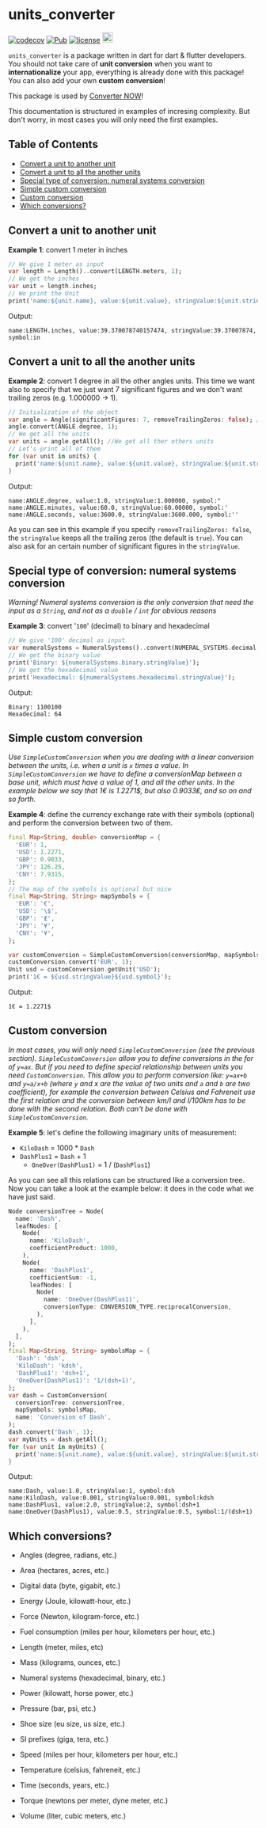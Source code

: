 # units_converter
[![codecov](https://codecov.io/gh/ferraridamiano/units_converter/branch/main/graph/badge.svg)](https://codecov.io/gh/ferraridamiano/units_converter)
[![Pub](https://img.shields.io/pub/v/units_converter.svg?style=flat-square&logo=dart)](https://pub.dev/packages/units_converter)
[![license](https://img.shields.io/github/license/ferraridamiano/units_converter?style=flat-square)](https://en.wikipedia.org/wiki/MIT_License)
[<img src="https://img.shields.io/static/v1?style=for-the-badge&message=PayPal&color=00457C&logo=PayPal&logoColor=FFFFFF&label="
    alt="Donate with Paypal" height=21>](https://www.paypal.me/DemApps)

`units_converter` is a package written in dart for dart & flutter developers. You should not take care of **unit conversion** when you want to **internationalize** your app, everything is already done with this package! You can also add your own **custom conversion**!

This package is used by [Converter NOW](https://github.com/ferraridamiano/ConverterNOW)!

This documentation is structured in examples of incresing complexity. But don't worry, in most cases you will only need the first examples.

## Table of Contents
- [Convert a unit to another unit](#convert-a-unit-to-another-unit)
- [Convert a unit to all the another units](#convert-a-unit-to-all-the-another-units)
- [Special type of conversion: numeral systems conversion](#special-type-of-conversion-numeral-systems-conversion)
- [Simple custom conversion](#simple-custom-conversion)
- [Custom conversion](#custom-conversion)
- [Which conversions?](#which-conversions)

## Convert a unit to another unit
**Example 1**: convert 1 meter in inches

```dart
// We give 1 meter as input
var length = Length()..convert(LENGTH.meters, 1);
// We get the inches
var unit = length.inches;
// We print the Unit
print('name:${unit.name}, value:${unit.value}, stringValue:${unit.stringValue}, symbol:${unit.symbol}');
```

Output:

```
name:LENGTH.inches, value:39.370078740157474, stringValue:39.37007874, symbol:in
```

## Convert a unit to all the another units
**Example 2**: convert 1 degree in all the other angles units. This time we want also to specify that we just want 7 significant figures and we don't want trailing zeros (e.g. 1.000000 -> 1).

```dart
// Initialization of the object
var angle = Angle(significantFigures: 7, removeTrailingZeros: false); // conversion
angle.convert(ANGLE.degree, 1);
// We get all the units
var units = angle.getAll(); //We get all ther others units
// Let's print all of them
for (var unit in units) {
  print('name:${unit.name}, value:${unit.value}, stringValue:${unit.stringValue}, symbol:${unit.symbol}');
}
```

Output:

```
name:ANGLE.degree, value:1.0, stringValue:1.000000, symbol:°
name:ANGLE.minutes, value:60.0, stringValue:60.00000, symbol:'
name:ANGLE.seconds, value:3600.0, stringValue:3600.000, symbol:''
```

As you can see in this example if you specify `removeTrailingZeros: false`, the `stringValue` keeps all the trailing zeros (the default is `true`). You can also ask for an certain number of significant figures in the `stringValue`.

## Special type of conversion: numeral systems conversion
*Warning! Numeral systems conversion is the only conversion that need the input as a `String`, and not as a `double` / `int` for obvious reasons*

**Example 3**: convert '`100`' (decimal) to binary and hexadecimal

```dart
// We give '100' decimal as input
var numeralSystems = NumeralSystems()..convert(NUMERAL_SYSTEMS.decimal, '100');
// We get the binary value
print('Binary: ${numeralSystems.binary.stringValue}');
// We get the hexadecimal value
print('Hexadecimal: ${numeralSystems.hexadecimal.stringValue}'); 
```

Output:

```
Binary: 1100100
Hexadecimal: 64
```

## Simple custom conversion
*Use `SimpleCustomConversion` when you are dealing with a linear conversion between the units, i.e. when a unit is `x` times a value. In `SimpleCustomConversion` we have to define a conversionMap between a base unit, which must have a value of 1, and all the other units. In the example below we say that 1€ is 1.2271$, but also 0.9033₤, and so on and so forth.*

**Example 4**: define the currency exchange rate with their symbols (optional) and perform the conversion between two of them.

```dart
final Map<String, double> conversionMap = {
  'EUR': 1,
  'USD': 1.2271,
  'GBP': 0.9033,
  'JPY': 126.25,
  'CNY': 7.9315,
};
// The map of the symbols is optional but nice
final Map<String, String> mapSymbols = {
  'EUR': '€',
  'USD': '\$',
  'GBP': '₤',
  'JPY': '¥',
  'CNY': '¥',
};

var customConversion = SimpleCustomConversion(conversionMap, mapSymbols: mapSymbols);
customConversion.convert('EUR', 1);
Unit usd = customConversion.getUnit('USD');
print('1€ = ${usd.stringValue}${usd.symbol}');
```

Output:

```
1€ = 1.2271$
```

## Custom conversion

*In most cases, you will only need `SimpleCustomConversion` (see the previous section). `SimpleCustomConversion` allow you to define conversions in the for of `y=ax`. But if you need to define special relationship between units you need `CustomConversion`. This allow you to perform conversion like: `y=ax+b` and `y=a/x+b` (where `y` and x are the value of two units and `a` and `b` are two coefficient), for example the conversion between Celsius and Fahreneit use the first relation and the conversion between km/l and l/100km has to be done with the second relation. Both can't be done with `SimpleCustomConversion`.*

**Example 5**: let's define the following imaginary units of measurement:

* `KiloDash` = 1000 * `Dash`
* `DashPlus1` = `Dash` + 1
  * `OneOver(DashPlus1)` = 1 / (`DashPlus1`)

As you can see all this relations can be structured like a conversion tree. Now you can take a look at the example below: it does in the code what we have just said.

```dart
Node conversionTree = Node(
  name: 'Dash',
  leafNodes: [
    Node(
      name: 'KiloDash',
      coefficientProduct: 1000,
    ),
    Node(
      name: 'DashPlus1',
      coefficientSum: -1,
      leafNodes: [
        Node(
          name: 'OneOver(DashPlus1)',
          conversionType: CONVERSION_TYPE.reciprocalConversion,
        ),
      ],
    ),
  ],
);
final Map<String, String> symbolsMap = {
  'Dash': 'dsh',
  'KiloDash': 'kdsh',
  'DashPlus1': 'dsh+1',
  'OneOver(DashPlus1)': '1/(dsh+1)',
};
var dash = CustomConversion(
  conversionTree: conversionTree,
  mapSymbols: symbolsMap,
  name: 'Conversion of Dash',
);
dash.convert('Dash', 1);
var myUnits = dash.getAll();
for (var unit in myUnits) {
  print('name:${unit.name}, value:${unit.value}, stringValue:${unit.stringValue}, symbol:${unit.symbol}');
}
```

Output:
```
name:Dash, value:1.0, stringValue:1, symbol:dsh
name:KiloDash, value:0.001, stringValue:0.001, symbol:kdsh
name:DashPlus1, value:2.0, stringValue:2, symbol:dsh+1
name:OneOver(DashPlus1), value:0.5, stringValue:0.5, symbol:1/(dsh+1)
```

## Which conversions?

- Angles (degree, radians, etc.)

- Area (hectares, acres, etc.)

- Digital data (byte, gigabit, etc.)

- Energy (Joule, kilowatt-hour, etc.)

- Force (Newton, kilogram-force, etc.)

- Fuel consumption (miles per hour, kilometers per hour, etc.)

- Length (meter, miles, etc)

- Mass (kilograms, ounces, etc.)

- Numeral systems (hexadecimal, binary, etc.)

- Power (kilowatt, horse power, etc.)

- Pressure (bar, psi, etc.)

- Shoe size (eu size, us size, etc.)

- SI prefixes (giga, tera, etc.)

- Speed (miles per hour, kilometers per hour, etc.)

- Temperature (celsius, fahreneit, etc.)

- Time (seconds, years, etc.)

- Torque (newtons per meter, dyne meter, etc.)

- Volume (liter, cubic meters, etc.)
